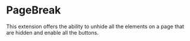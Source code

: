 # PageBreak

This extension offers the ability to unhide all the elements on a page that are hidden and enable all the buttons.


